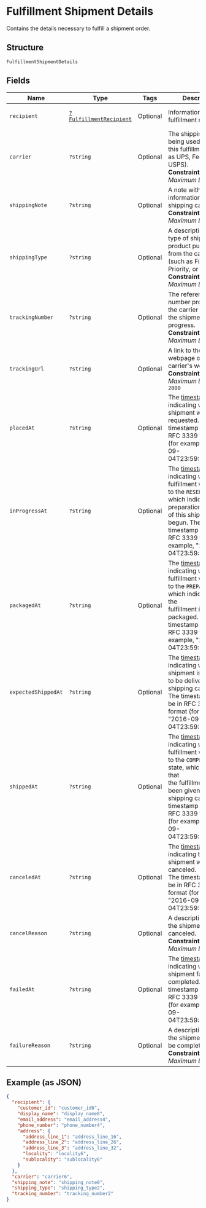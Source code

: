 
# Fulfillment Shipment Details

Contains the details necessary to fulfill a shipment order.

## Structure

`FulfillmentShipmentDetails`

## Fields

| Name | Type | Tags | Description | Getter | Setter |
|  --- | --- | --- | --- | --- | --- |
| `recipient` | [`?FulfillmentRecipient`](../../doc/models/fulfillment-recipient.md) | Optional | Information about the fulfillment recipient. | getRecipient(): ?FulfillmentRecipient | setRecipient(?FulfillmentRecipient recipient): void |
| `carrier` | `?string` | Optional | The shipping carrier being used to ship this fulfillment (such as UPS, FedEx, or USPS).<br>**Constraints**: *Maximum Length*: `50` | getCarrier(): ?string | setCarrier(?string carrier): void |
| `shippingNote` | `?string` | Optional | A note with additional information for the shipping carrier.<br>**Constraints**: *Maximum Length*: `500` | getShippingNote(): ?string | setShippingNote(?string shippingNote): void |
| `shippingType` | `?string` | Optional | A description of the type of shipping product purchased from the carrier<br>(such as First Class, Priority, or Express).<br>**Constraints**: *Maximum Length*: `50` | getShippingType(): ?string | setShippingType(?string shippingType): void |
| `trackingNumber` | `?string` | Optional | The reference number provided by the carrier to track the shipment's progress.<br>**Constraints**: *Maximum Length*: `100` | getTrackingNumber(): ?string | setTrackingNumber(?string trackingNumber): void |
| `trackingUrl` | `?string` | Optional | A link to the tracking webpage on the carrier's website.<br>**Constraints**: *Maximum Length*: `2000` | getTrackingUrl(): ?string | setTrackingUrl(?string trackingUrl): void |
| `placedAt` | `?string` | Optional | The [timestamp](https://developer.squareup.com/docs/build-basics/working-with-dates)<br>indicating when the shipment was requested. The timestamp must be in RFC 3339 format<br>(for example, "2016-09-04T23:59:33.123Z"). | getPlacedAt(): ?string | setPlacedAt(?string placedAt): void |
| `inProgressAt` | `?string` | Optional | The [timestamp](https://developer.squareup.com/docs/build-basics/working-with-dates)<br>indicating when this fulfillment was moved to the `RESERVED` state, which  indicates that preparation<br>of this shipment has begun. The timestamp must be in RFC 3339 format (for example, "2016-09-04T23:59:33.123Z"). | getInProgressAt(): ?string | setInProgressAt(?string inProgressAt): void |
| `packagedAt` | `?string` | Optional | The [timestamp](https://developer.squareup.com/docs/build-basics/working-with-dates)<br>indicating when this fulfillment was moved to the `PREPARED` state, which indicates that the<br>fulfillment is packaged. The timestamp must be in RFC 3339 format (for example, "2016-09-04T23:59:33.123Z"). | getPackagedAt(): ?string | setPackagedAt(?string packagedAt): void |
| `expectedShippedAt` | `?string` | Optional | The [timestamp](https://developer.squareup.com/docs/build-basics/working-with-dates)<br>indicating when the shipment is expected to be delivered to the shipping carrier.<br>The timestamp must be in RFC 3339 format (for example, "2016-09-04T23:59:33.123Z"). | getExpectedShippedAt(): ?string | setExpectedShippedAt(?string expectedShippedAt): void |
| `shippedAt` | `?string` | Optional | The [timestamp](https://developer.squareup.com/docs/build-basics/working-with-dates)<br>indicating when this fulfillment was moved to the `COMPLETED` state, which indicates that<br>the fulfillment has been given to the shipping carrier. The timestamp must be in RFC 3339 format<br>(for example, "2016-09-04T23:59:33.123Z"). | getShippedAt(): ?string | setShippedAt(?string shippedAt): void |
| `canceledAt` | `?string` | Optional | The [timestamp](https://developer.squareup.com/docs/build-basics/working-with-dates)<br>indicating the shipment was canceled.<br>The timestamp must be in RFC 3339 format (for example, "2016-09-04T23:59:33.123Z"). | getCanceledAt(): ?string | setCanceledAt(?string canceledAt): void |
| `cancelReason` | `?string` | Optional | A description of why the shipment was canceled.<br>**Constraints**: *Maximum Length*: `100` | getCancelReason(): ?string | setCancelReason(?string cancelReason): void |
| `failedAt` | `?string` | Optional | The [timestamp](https://developer.squareup.com/docs/build-basics/working-with-dates)<br>indicating when the shipment failed to be completed. The timestamp must be in RFC 3339 format<br>(for example, "2016-09-04T23:59:33.123Z"). | getFailedAt(): ?string | setFailedAt(?string failedAt): void |
| `failureReason` | `?string` | Optional | A description of why the shipment failed to be completed.<br>**Constraints**: *Maximum Length*: `100` | getFailureReason(): ?string | setFailureReason(?string failureReason): void |

## Example (as JSON)

```json
{
  "recipient": {
    "customer_id": "customer_id6",
    "display_name": "display_name8",
    "email_address": "email_address4",
    "phone_number": "phone_number4",
    "address": {
      "address_line_1": "address_line_16",
      "address_line_2": "address_line_26",
      "address_line_3": "address_line_32",
      "locality": "locality6",
      "sublocality": "sublocality6"
    }
  },
  "carrier": "carrier6",
  "shipping_note": "shipping_note0",
  "shipping_type": "shipping_type2",
  "tracking_number": "tracking_number2"
}
```

